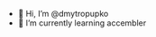 - 👋 Hi, I’m @dmytropupko
- 🌱 I’m currently learning accembler

<!---
dmytropupko/dmytropupko is a ✨ special ✨ repository because its `README.md` (this file) appears on your GitHub profile.
You can click the Preview link to take a look at your changes.
--->
